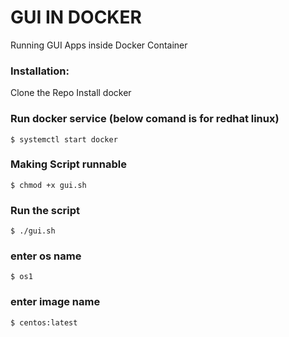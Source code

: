 # GUI IN DOCKER

Running GUI Apps inside Docker Container

### Installation:
Clone the Repo
Install docker

### Run docker service (below comand is for redhat linux)

```
$ systemctl start docker
```

### Making Script runnable

```
$ chmod +x gui.sh
```

### Run the script

```
$ ./gui.sh
```

### enter os name

```
$ os1
```

### enter image name

```
$ centos:latest
```



   

